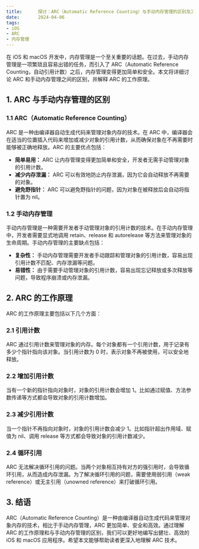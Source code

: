 ```yaml
---
title:      探讨：ARC（Automatic Reference Counting）与手动内存管理的区别及工作原理
date:       2024-04-06
tags:
- iOS
- ARC
- 内存管理
--- 
```



在 iOS 和 macOS 开发中，内存管理是一个至关重要的话题。在过去，手动内存管理是一项繁琐且容易出错的任务，而引入了 ARC（Automatic Reference Counting，自动引用计数）之后，内存管理变得更加简单和安全。本文将详细讨论 ARC 和手动内存管理之间的区别，并解释 ARC 的工作原理。

## 1. ARC 与手动内存管理的区别

### 1.1 ARC（Automatic Reference Counting）

ARC 是一种由编译器自动生成代码来管理对象内存的技术。在 ARC 中，编译器会在适当的位置插入代码来增加或减少对象的引用计数，从而确保对象在不再需要时能够被正确地释放。ARC 的主要优点包括：

- **简单易用：** ARC 让内存管理变得更加简单和安全，开发者无需手动管理对象的引用计数。
- **减少内存泄漏：** ARC 可以有效地防止内存泄漏，因为它会自动释放不再需要的对象。
- **避免野指针：** ARC 可以避免野指针的问题，因为对象在被释放后会自动将指针置为 nil。

### 1.2 手动内存管理

手动内存管理是一种需要开发者手动管理对象的引用计数的技术。在手动内存管理中，开发者需要显式地调用 retain、release 和 autorelease 等方法来管理对象的生命周期。手动内存管理的主要缺点包括：

- **复杂性：** 手动内存管理需要开发者手动跟踪和管理对象的引用计数，容易出现引用计数不匹配、内存泄漏等问题。
- **易错性：** 由于需要手动管理对象的引用计数，容易出现忘记释放或多次释放等问题，导致程序崩溃或内存泄漏。

## 2. ARC 的工作原理

ARC 的工作原理主要包括以下几个方面：

### 2.1 引用计数

ARC 通过引用计数来管理对象的内存。每个对象都有一个引用计数，用于记录有多少个指针指向该对象。当引用计数为 0 时，表示对象不再被使用，可以安全地释放。

### 2.2 增加引用计数

当有一个新的指针指向对象时，对象的引用计数会增加 1。比如通过赋值、方法参数传递等方式都会导致对象的引用计数增加。

### 2.3 减少引用计数

当一个指针不再指向对象时，对象的引用计数会减少 1。比如指针超出作用域、赋值为 nil、调用 release 等方式都会导致对象的引用计数减少。

### 2.4 循环引用

ARC 无法解决循环引用的问题。当两个对象相互持有对方的强引用时，会导致循环引用，从而造成内存泄漏。为了解决循环引用的问题，需要使用弱引用（weak reference）或无主引用（unowned reference）来打破循环引用。

## 3. 结语

ARC（Automatic Reference Counting）是一种由编译器自动生成代码来管理对象内存的技术，相比于手动内存管理，ARC 更加简单、安全和高效。通过理解 ARC 的工作原理和与手动内存管理的区别，我们可以更好地编写出健壮、高效的 iOS 和 macOS 应用程序。希望本文能够帮助读者更深入地理解 ARC 技术。

